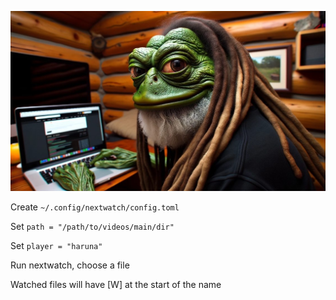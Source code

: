 ![](image.jpg)

Create `~/.config/nextwatch/config.toml`

Set `path = "/path/to/videos/main/dir"`

Set `player = "haruna"`

Run nextwatch, choose a file

Watched files will have [W] at the start of the name